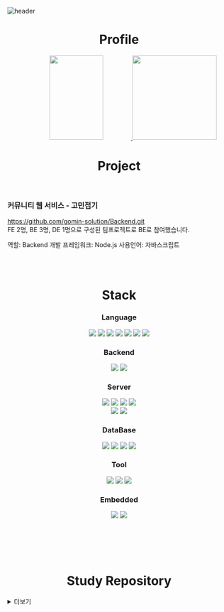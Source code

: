

![header](https://capsule-render.vercel.app/api?type=waving&height=200&text=Tarel-Github&fontAlign=70&fontAlignY=40&color=gradient)




<div align="center">
  <h1>Profile</h1>
</div>

<div align="center">
  <a href="s">
    <img src="https://github-readme-stats.vercel.app/api?username=Tarel-Github&show_icons=true&theme=tokyonight" width="49%" height="190px" />
  </a>
  <a href="s">
    <img src="https://github-readme-stats.vercel.app/api/top-langs/?username=Tarel-Github&layout=compact&theme=tokyonight" height="190px" />
  </a>
</div>

<div align="center">
  <h1>Project</h1>
</div>

<br />

### 커뮤니티 웹 서비스 - 고민접기

https://github.com/gomin-solution/Backend.git
<br />
FE 2명, BE 3명, DE 1명으로 구성된 팀프로젝트로 BE로 참여했습니다.

역할: Backend 개발
프레임워크: Node.js
사용언어: 자바스크립트  

<br /><br />


<div align="center">
  <h1>Stack</h1>
</div>

<div align="center">
<h3>Language</h3>

<div align="center">
<img src="https://img.shields.io/badge/C-A8B9CC?style=for-the-badge&logo=C&logoColor=white">
<img src="https://img.shields.io/badge/C++-00599C?style=for-the-badge&logo=Cplusplus&logoColor=white">
<img src="https://img.shields.io/badge/C%23-239120?style=for-the-badge&logo=Csharp&logoColor=white">
<img src="https://img.shields.io/badge/Python-3776AB?style=for-the-badge&logo=Python&logoColor=white">
<img src="https://img.shields.io/badge/JavaScript-F7DF1E?style=for-the-badge&logo=JavaScript&logoColor=black">
<img src="https://img.shields.io/badge/TypeScript-3178C6?style=for-the-badge&logo=TypeScript&logoColor=white">
<img src="https://img.shields.io/badge/SQL-4479A1?style=for-the-badge&logo=Databricks&logoColor=white">
</div>
  
<h3>Backend</h3>
<img src="https://img.shields.io/badge/Node.js-339933?style=for-the-badge&logo=Node.js&logoColor=white">
<img src="https://img.shields.io/badge/Express-000000?style=for-the-badge&logo=Express&logoColor=white">

<br />

<h3>Server</h3>
<img src="https://img.shields.io/badge/Amazon EC2-FF9900?style=for-the-badge&logo=Amazon EC2&logoColor=white">
<img src="https://img.shields.io/badge/Amazon S3-569A31?style=for-the-badge&logo=Amazon S3&logoColor=white">
<img src="https://img.shields.io/badge/AWS Lambda-FF9900?style=for-the-badge&logo=AWS Lambda&logoColor=white">
<img src="https://img.shields.io/badge/AWS CodeDeploy-212599?style=for-the-badge&logo=CodeDeploy&logoColor=white">
<br />
<img src="https://img.shields.io/badge/Sequelize-52B0E7?style=for-the-badge&logo=Sequelize&logoColor=white">
<img src="https://img.shields.io/badge/Mongoose-871618?style=for-the-badge&logo=Mongoose&logoColor=white">
<br />

<h3>DataBase</h3>
<img src="https://img.shields.io/badge/MySQL-4479A1?style=for-the-badge&logo=MySQL&logoColor=white">
<img src="https://img.shields.io/badge/MongoDB-47A248?style=for-the-badge&logo=MongoDB&logoColor=white">
<img src="https://img.shields.io/badge/Redis-DC382D?style=for-the-badge&logo=Redis&logoColor=white">
<img src="https://img.shields.io/badge/MariaDB-003545?style=for-the-badge&logo=MariaDB&logoColor=white">


<h3>Tool</h3>
<img src="https://img.shields.io/badge/Unity-FFFFFF?style=for-the-badge&logo=Unity&logoColor=black">
<img src="https://img.shields.io/badge/VSCode-007ACC?style=for-the-badge&logo=Visual Studio Code&logoColor=white">
<img src="https://img.shields.io/badge/Visual Studio-5C2D91?style=for-the-badge&logo=Visual Studio&logoColor=white">
<br />

<h3>Embedded</h3>
<img src="https://img.shields.io/badge/Raspberry Pi-A22846?style=for-the-badge&logo=Raspberry Pi&logoColor=black">
<img src="https://img.shields.io/badge/Arduino-00979D?style=for-the-badge&logo=Arduino&logoColor=black">
</div>

<br /><br /><br /><br />

<div align="center">
  <h1>Study Repository</h1>
</div>

<details>
<summary>더보기</summary>


  
### 알고리즘
[![Readme Card](https://github-readme-stats.vercel.app/api/pin/?username=Tarel-Github&repo=python-codingtest-2023)](https://github.com/Tarel-Github/python-codingtest-2023)
[![Readme Card](https://github-readme-stats.vercel.app/api/pin/?username=Tarel-Github&repo=Algorithm_practice)](https://github.com/Tarel-Github/Algorithm_practice)


<br />
<br />

### 머신러닝 & 딥러닝 (Colaboratory)

[![Readme Card](https://github-readme-stats.vercel.app/api/pin/?username=Tarel-Github&repo=Artificial_Intelligence_practice)](https://github.com/Tarel-Github/Artificial_Intelligence_practice)
[![Readme Card](https://github-readme-stats.vercel.app/api/pin/?username=Tarel-Github&repo=ChatController)](https://github.com/Tarel-Github/ChatController)

<br />

### python

[![Readme Card](https://github-readme-stats.vercel.app/api/pin/?username=Tarel-Github&repo=studyPython2023)](https://github.com/Tarel-Github/studyPython2023)

<br />

### C, C++

[![Readme Card](https://github-readme-stats.vercel.app/api/pin/?username=Tarel-Github&repo=studyCpp2023)](https://github.com/Tarel-Github/studyCpp2023)

<br />

### C#, Winforms, WPF (Windows Presentation Foundation)

[![Readme Card](https://github-readme-stats.vercel.app/api/pin/?username=Tarel-Github&repo=basic-CSharp-2023)](https://github.com/Tarel-Github/basic-CSharp-2023)
[![Readme Card](https://github-readme-stats.vercel.app/api/pin/?username=Tarel-Github&repo=pknu-wpf-2023)](https://github.com/Tarel-Github/pknu-wpf-2023)

<br />

### ASP.NET
[![Readme Card](https://github-readme-stats.vercel.app/api/pin/?username=Tarel-Github&repo=pknu_aspnet_2023)](https://github.com/Tarel-Github/pknu_aspnet_2023)

<br />

### javaScript, TypeScript

[![Readme Card](https://github-readme-stats.vercel.app/api/pin/?username=Tarel-Github&repo=TypeScript_prac)](https://github.com/Tarel-Github/TypeScript_prac)

<br />

### Node.js

[![Readme Card](https://github-readme-stats.vercel.app/api/pin/?username=Tarel-Github&repo=week7-cloneproject)](https://github.com/Tarel-Github/week7-cloneproject)

<details>
<summary>더보기</summary>
  
[![Readme Card](https://github-readme-stats.vercel.app/api/pin/?username=Tarel-Github&repo=Week4)](https://github.com/Tarel-Github/Week4)
[![Readme Card](https://github-readme-stats.vercel.app/api/pin/?username=Tarel-Github&repo=Week5-LAP)](https://github.com/Tarel-Github/Week5-LAP)
[![Readme Card](https://github-readme-stats.vercel.app/api/pin/?username=Tarel-Github&repo=Week5-jest)](https://github.com/Tarel-Github/Week5-jest)
[![Readme Card](https://github-readme-stats.vercel.app/api/pin/?username=Tarel-Github&repo=Week6-miniproject)](https://github.com/Tarel-Github/Week6-miniproject)
  
</details>

<br />

### Raspberry Pi
[![Readme Card](https://github-readme-stats.vercel.app/api/pin/?username=Tarel-Github&repo=pknu_raspberrypi_2023)](https://github.com/Tarel-Github/pknu_raspberrypi_2023)

<br /><br /><br />
</details>




<!--
주석공간
아이콘 사이트 https://simpleicons.org/


<img src="https://img.shields.io/badge/C-A8B9CC?style=for-the-badge&logo=C&logoColor=white"> C언어 뱃지

<img src="https://img.shields.io/badge/JSON Web Tokens-000000?style=for-the-badge&logo=JSON Web Tokens&logoColor=white">
<img src="https://img.shields.io/badge/Socket.io-010101?style=for-the-badge&logo=Socket.io&logoColor=white">

**Tarel-Github/Tarel-Github** is a ✨ _special_ ✨ repository because its `README.md` (this file) appears on your GitHub profile.

Here are some ideas to get you started:

- 🔭 I’m currently working on ...
- 🌱 I’m currently learning ...
- 👯 I’m looking to collaborate on ...
- 🤔 I’m looking for help with ...
- 💬 Ask me about ...
- 📫 How to reach me: ...
- 😄 Pronouns: ...
- ⚡ Fun fact: ...
-->
